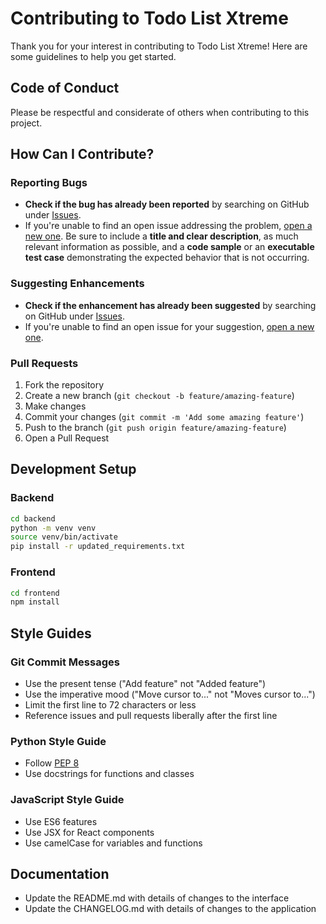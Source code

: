 # Contributing to Todo List Xtreme

Thank you for your interest in contributing to Todo List Xtreme! Here are some guidelines to help you get started.

## Code of Conduct

Please be respectful and considerate of others when contributing to this project.

## How Can I Contribute?

### Reporting Bugs

- **Check if the bug has already been reported** by searching on GitHub under [Issues](https://github.com/YOUR_USERNAME/todo-list-xtreme/issues).
- If you're unable to find an open issue addressing the problem, [open a new one](https://github.com/YOUR_USERNAME/todo-list-xtreme/issues/new). Be sure to include a **title and clear description**, as much relevant information as possible, and a **code sample** or an **executable test case** demonstrating the expected behavior that is not occurring.

### Suggesting Enhancements

- **Check if the enhancement has already been suggested** by searching on GitHub under [Issues](https://github.com/YOUR_USERNAME/todo-list-xtreme/issues).
- If you're unable to find an open issue for your suggestion, [open a new one](https://github.com/YOUR_USERNAME/todo-list-xtreme/issues/new).

### Pull Requests

1. Fork the repository
2. Create a new branch (`git checkout -b feature/amazing-feature`)
3. Make changes
4. Commit your changes (`git commit -m 'Add some amazing feature'`)
5. Push to the branch (`git push origin feature/amazing-feature`)
6. Open a Pull Request

## Development Setup

### Backend

```bash
cd backend
python -m venv venv
source venv/bin/activate
pip install -r updated_requirements.txt
```

### Frontend

```bash
cd frontend
npm install
```

## Style Guides

### Git Commit Messages

- Use the present tense ("Add feature" not "Added feature")
- Use the imperative mood ("Move cursor to..." not "Moves cursor to...")
- Limit the first line to 72 characters or less
- Reference issues and pull requests liberally after the first line

### Python Style Guide

- Follow [PEP 8](https://www.python.org/dev/peps/pep-0008/)
- Use docstrings for functions and classes

### JavaScript Style Guide

- Use ES6 features
- Use JSX for React components
- Use camelCase for variables and functions

## Documentation

- Update the README.md with details of changes to the interface
- Update the CHANGELOG.md with details of changes to the application
